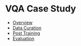 # VQA Case Study

- [Overview](overview.md)
- [Data Curation](data_curation.md)
- [Post Training](post_training.md)
- [Evaluation](evaluation.md)
